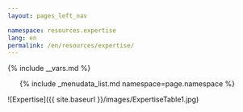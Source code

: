 ```yaml
---
layout: pages_left_nav

namespace: resources.expertise
lang: en
permalink: /en/resources/expertise/
---
```


{% include __vars.md %}

<!-- Content starts -->

<ul class="list-unstyled">
  {% include _menudata_list.md namespace=page.namespace %}
</ul>

![Expertise]({{ site.baseurl }}/images/ExpertiseTable1.jpg)


<!-- Content ends -->
